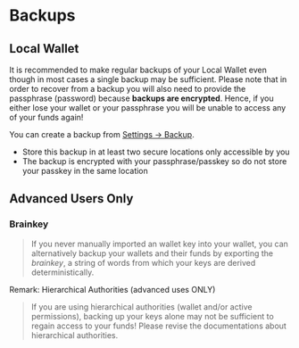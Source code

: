 # Backups

## Local Wallet

It is recommended to make regular backups of your Local Wallet even though in most
cases a single backup may be sufficient. Please note that in order to recover
from a backup you will also need to provide the passphrase (password) because **backups
are encrypted**. Hence, if you either lose your wallet or your passphrase you
will be unable to access any of your funds again!

You can create a backup from [Settings -> Backup](/settings).

- Store this backup in at least two secure locations only accessible by you
- The backup is encrypted with your passphrase/passkey so do not store your passkey in the same location

## Advanced Users Only

### Brainkey

> If you never manually imported an wallet key into your wallet, you can
alternatively backup your wallets and their funds by exporting the *brainkey*,
a string of words from which your keys are derived deterministically.

Remark: Hierarchical Authorities (advanced uses ONLY)

> If you are using hierarchical authorities (wallet and/or active permissions),
backing up your keys alone may not be sufficient to regain access to your funds!
Please revise the documentations about hierarchical authorities.
